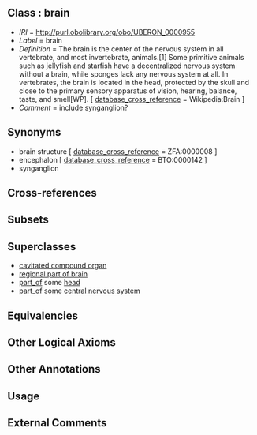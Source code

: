 
## Class : brain

 * *IRI* = http://purl.obolibrary.org/obo/UBERON_0000955
 * *Label* = brain
 * *Definition* = The brain is the center of the nervous system in all vertebrate, and most invertebrate, animals.[1] Some primitive animals such as jellyfish and starfish have a decentralized nervous system without a brain, while sponges lack any nervous system at all. In vertebrates, the brain is located in the head, protected by the skull and close to the primary sensory apparatus of vision, hearing, balance, taste, and smell[WP]. [ [database_cross_reference](../../ef/oboInOwl#hasDbXref.md) = Wikipedia:Brain ]
 * *Comment* = include synganglion?

## Synonyms

 * brain structure [ [database_cross_reference](../../ef/oboInOwl#hasDbXref.md) = ZFA:0000008 ]
 * encephalon [ [database_cross_reference](../../ef/oboInOwl#hasDbXref.md) = BTO:0000142 ]
 * synganglion

## Cross-references


## Subsets


## Superclasses

 * [cavitated compound organ](../../UBERON/89/UBERON_0000489.md)
 * [regional part of brain](../../UBERON/16/UBERON_0002616.md)
 * [part_of](../../BFO/50/BFO_0000050.md) some [head](../../UBERON/33/UBERON_0000033.md)
 * [part_of](../../BFO/50/BFO_0000050.md) some [central nervous system](../../UBERON/17/UBERON_0001017.md)

## Equivalencies


## Other Logical Axioms


## Other Annotations


## Usage


## External Comments

